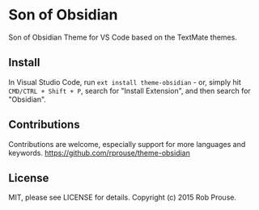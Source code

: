 # Son of Obsidian

Son of Obsidian Theme for VS Code based on the TextMate themes.

## Install
In Visual Studio Code, run `ext install theme-obsidian` - or, simply hit `CMD/CTRL + Shift + P`, search for "Install Extension", and then search for "Obsidian".

## Contributions
Contributions are welcome, especially support for more languages and keywords. https://github.com/rprouse/theme-obsidian

## License
MIT, please see LICENSE for details. Copyright (c) 2015 Rob Prouse.